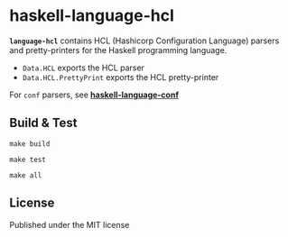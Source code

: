 # haskell-language-hcl
**`language-hcl`** contains HCL (Hashicorp Configuration Language) parsers and
pretty-printers for the Haskell programming language.

- `Data.HCL` exports the HCL parser
- `Data.HCL.PrettyPrint` exports the HCL pretty-printer

For `conf` parsers, see
[**haskell-language-conf**](https://github.com/beijaflor-io/haskell-language-conf)

## Build & Test
```
make build
```
```
make test
```
```
make all
```

## License
Published under the MIT license
